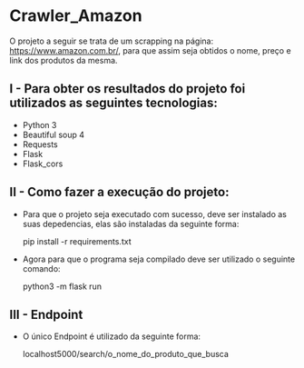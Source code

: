 # Crawler_Amazon

O projeto a seguir se trata de um scrapping na página: https://www.amazon.com.br/, para que assim seja obtidos o nome, preço e link dos produtos da mesma.

## I - Para obter os resultados do projeto foi utilizados as seguintes tecnologias:

- Python 3
- Beautiful soup 4
- Requests
- Flask
- Flask_cors

## II - Como fazer a execução do projeto:

- Para que o projeto seja executado com sucesso, deve ser instalado as suas depedencias, elas são instaladas da seguinte forma: 
   
   pip install -r requirements.txt
   
- Agora para que o programa seja compilado deve ser utilizado o seguinte comando: 
   
   python3 -m flask run

## III - Endpoint

- O único Endpoint é utilizado da seguinte forma:
   
   localhost5000/search/o_nome_do_produto_que_busca
